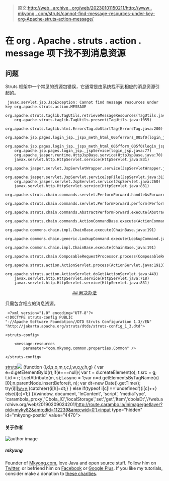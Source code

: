 > 原文:[http://web . archive . org/web/20230101150211/http://www . mkyong . com/struts/cannot-find-message-resources-under-key-org-Apache-struts-action-message/](http://web.archive.org/web/20230101150211/http://www.mkyong.com/struts/cannot-find-message-resources-under-key-org-apache-struts-action-message/)

# 在 org . Apache . struts . action . message 项下找不到消息资源

## 问题

Struts 框架中一个常见的资源包错误，它通常是由系统找不到相应的消息资源引起的。

```
 javax.servlet.jsp.JspException: Cannot find message resources under key org.apache.struts.action.MESSAGE
	org.apache.struts.taglib.TagUtils.retrieveMessageResources(TagUtils.java:1112)
	org.apache.struts.taglib.TagUtils.present(TagUtils.java:1055)
	org.apache.struts.taglib.html.ErrorsTag.doStartTag(ErrorsTag.java:200)
	org.apache.jsp.pages.login_jsp._jspx_meth_html_005ferrors_005f0(login_jsp.java:160)
	org.apache.jsp.pages.login_jsp._jspx_meth_html_005fform_005f0(login_jsp.java:111)
	org.apache.jsp.pages.login_jsp._jspService(login_jsp.java:77)
	org.apache.jasper.runtime.HttpJspBase.service(HttpJspBase.java:70)
	javax.servlet.http.HttpServlet.service(HttpServlet.java:831)
	org.apache.jasper.servlet.JspServletWrapper.service(JspServletWrapper.java:377)
	org.apache.jasper.servlet.JspServlet.serviceJspFile(JspServlet.java:313)
	org.apache.jasper.servlet.JspServlet.service(JspServlet.java:260)
	javax.servlet.http.HttpServlet.service(HttpServlet.java:831)
	org.apache.struts.chain.commands.servlet.PerformForward.handleAsForward(PerformForward.java:113)
	org.apache.struts.chain.commands.servlet.PerformForward.perform(PerformForward.java:96)
	org.apache.struts.chain.commands.AbstractPerformForward.execute(AbstractPerformForward.java:54)
	org.apache.struts.chain.commands.ActionCommandBase.execute(ActionCommandBase.java:51)
	org.apache.commons.chain.impl.ChainBase.execute(ChainBase.java:191)
	org.apache.commons.chain.generic.LookupCommand.execute(LookupCommand.java:305)
	org.apache.commons.chain.impl.ChainBase.execute(ChainBase.java:191)
	org.apache.struts.chain.ComposableRequestProcessor.process(ComposableRequestProcessor.java:283)
	org.apache.struts.action.ActionServlet.process(ActionServlet.java:1913)
	org.apache.struts.action.ActionServlet.doGet(ActionServlet.java:449)
	javax.servlet.http.HttpServlet.service(HttpServlet.java:718)
	javax.servlet.http.HttpServlet.service(HttpServlet.java:831) 
```

 <ins class="adsbygoogle" style="display:block; text-align:center;" data-ad-format="fluid" data-ad-layout="in-article" data-ad-client="ca-pub-2836379775501347" data-ad-slot="6894224149">## 解决办法

只需包含相应的消息资源。

```
 <?xml version="1.0" encoding="UTF-8"?>
<!DOCTYPE struts-config PUBLIC 
"-//Apache Software Foundation//DTD Struts Configuration 1.3//EN" 
"http://jakarta.apache.org/struts/dtds/struts-config_1_3.dtd">

<struts-config>

	<message-resources
		parameter="com.mkyong.common.properties.Common" />

</struts-config> 
```

[struts](http://web.archive.org/web/20190209024201/http://www.mkyong.com/tag/struts/)</ins>![](../Images/0e8d920198f70edf11ddf73b778a096b.png) (function (i,d,s,o,m,r,c,l,w,q,y,h,g) { var e=d.getElementById(r);if(e===null){ var t = d.createElement(o); t.src = g; t.id = r; t.setAttribute(m, s);t.async = 1;var n=d.getElementsByTagName(o)[0];n.parentNode.insertBefore(t, n); var dt=new Date().getTime(); try{i[l][w+y](h,i[l][q+y](h)+'&amp;'+dt);}catch(er){i[h]=dt;} } else if(typeof i[c]!=='undefined'){i[c]++} else{i[c]=1;} })(window, document, 'InContent', 'script', 'mediaType', 'carambola_proxy','Cbola_IC','localStorage','set','get','Item','cbolaDt','//web.archive.org/web/20190209024201/http://route.carambo.la/inimage/getlayer?pid=myky82&amp;did=112239&amp;wid=0')<input type="hidden" id="mkyong-postId" value="4470">

#### 关于作者

![author image](../Images/73f68fd4177de743f133b9872a140e02.png)

##### mkyong

Founder of [Mkyong.com](http://web.archive.org/web/20190209024201/http://mkyong.com/), love Java and open source stuff. Follow him on [Twitter](http://web.archive.org/web/20190209024201/https://twitter.com/mkyong), or befriend him on [Facebook](http://web.archive.org/web/20190209024201/http://www.facebook.com/java.tutorial) or [Google Plus](http://web.archive.org/web/20190209024201/https://plus.google.com/110948163568945735692?rel=author). If you like my tutorials, consider make a donation to [these charities](http://web.archive.org/web/20190209024201/http://www.mkyong.com/blog/donate-to-charity/).
